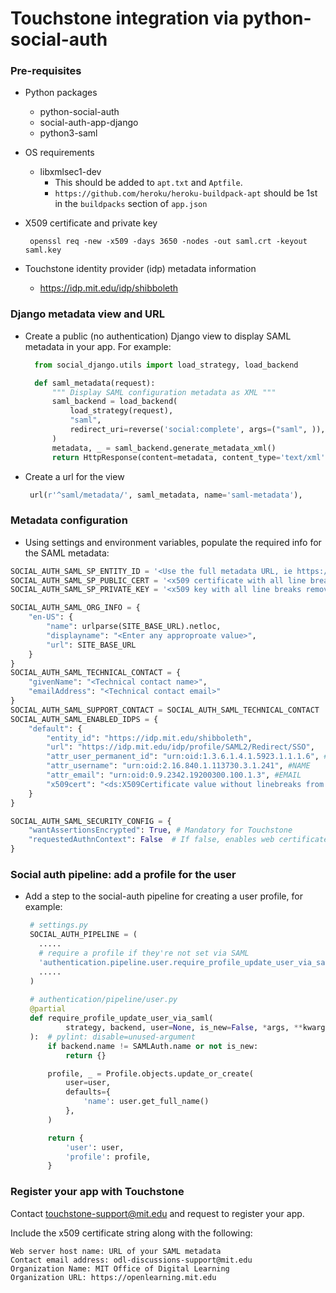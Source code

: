 # Touchstone integration via python-social-auth

### Pre-requisites
- Python packages
  - python-social-auth
  - social-auth-app-django
  - python3-saml
  
- OS requirements
  - libxmlsec1-dev
    - This should be added to `apt.txt` and `Aptfile`.
    - `https://github.com/heroku/heroku-buildpack-apt` should be 1st in the `buildpacks` section of `app.json`
    
- X509 certificate and private key
  ```shell
   openssl req -new -x509 -days 3650 -nodes -out saml.crt -keyout saml.key
   ```
   
- Touchstone identity provider (idp) metadata information
  - https://idp.mit.edu/idp/shibboleth
  
### Django metadata view and URL
- Create a public (no authentication) Django view to display SAML metadata in your app. For example:
  ```python
    from social_django.utils import load_strategy, load_backend
  
    def saml_metadata(request):
        """ Display SAML configuration metadata as XML """
        saml_backend = load_backend(
            load_strategy(request),
            "saml",
            redirect_uri=reverse('social:complete', args=("saml", )),
        )
        metadata, _ = saml_backend.generate_metadata_xml()
        return HttpResponse(content=metadata, content_type='text/xml')
  ```
- Create a url for the view
   ```python
    url(r'^saml/metadata/', saml_metadata, name='saml-metadata'),
   ```  

### Metadata configuration
- Using settings and environment variables, populate the required info for the SAML metadata:
```python
SOCIAL_AUTH_SAML_SP_ENTITY_ID = '<Use the full metadata URL, ie https://myserver.edu/saml/metadata>'
SOCIAL_AUTH_SAML_SP_PUBLIC_CERT = '<x509 certificate with all line breaks removed>'
SOCIAL_AUTH_SAML_SP_PRIVATE_KEY = '<x509 key with all line breaks removed>'

SOCIAL_AUTH_SAML_ORG_INFO = {
    "en-US": {
        "name": urlparse(SITE_BASE_URL).netloc,
        "displayname": "<Enter any approproate value>",
        "url": SITE_BASE_URL
    }
}
SOCIAL_AUTH_SAML_TECHNICAL_CONTACT = {
    "givenName": "<Technical contact name>",
    "emailAddress": "<Technical contact email>"
}
SOCIAL_AUTH_SAML_SUPPORT_CONTACT = SOCIAL_AUTH_SAML_TECHNICAL_CONTACT
SOCIAL_AUTH_SAML_ENABLED_IDPS = {
    "default": {
        "entity_id": "https://idp.mit.edu/shibboleth",
        "url": "https://idp.mit.edu/idp/profile/SAML2/Redirect/SSO",
        "attr_user_permanent_id": "urn:oid:1.3.6.1.4.1.5923.1.1.1.6", #EPPN
        "attr_username": "urn:oid:2.16.840.1.113730.3.1.241", #NAME
        "attr_email": "urn:oid:0.9.2342.19200300.100.1.3", #EMAIL
        "x509cert": "<ds:X509Certificate value without linebreaks from Touchstone idp metadata>",
    }
}

SOCIAL_AUTH_SAML_SECURITY_CONFIG = {
    "wantAssertionsEncrypted": True, # Mandatory for Touchstone
    "requestedAuthnContext": False  # If false, enables web certificate option in Touchstone
}

```


### Social auth pipeline: add a profile for the user

- Add a step to the social-auth pipeline for creating a user profile, for example:

   ```python
    # settings.py
    SOCIAL_AUTH_PIPELINE = (
      .....
      # require a profile if they're not set via SAML
      'authentication.pipeline.user.require_profile_update_user_via_saml',
      .....
    )
    
    # authentication/pipeline/user.py
    @partial
    def require_profile_update_user_via_saml(
            strategy, backend, user=None, is_new=False, *args, **kwargs
    ):  # pylint: disable=unused-argument    
        if backend.name != SAMLAuth.name or not is_new:
            return {}

        profile, _ = Profile.objects.update_or_create(
            user=user,
            defaults={
                'name': user.get_full_name()
            },
        )

        return {
            'user': user,
            'profile': profile,
        }
   ```

### Register your app with Touchstone

Contact touchstone-support@mit.edu and request to register your app.  

Include the x509 certificate string along with the following:
```
Web server host name: URL of your SAML metadata
Contact email address: odl-discussions-support@mit.edu
Organization Name: MIT Office of Digital Learning
Organization URL: https://openlearning.mit.edu  
```
